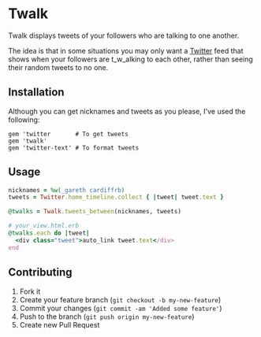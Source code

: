 # Twalk

Twalk displays tweets of your followers who are talking to one another.

The idea is that in some situations you may only want a [Twitter](http://twitter.com) feed that shows when your followers are t_w_alking to each other, rather than seeing their random tweets to no one.

## Installation

Although you can get nicknames and tweets as you please, I've used the following:

    gem 'twitter       # To get tweets
    gem 'twalk'
    gem 'twitter-text' # To format tweets

## Usage

```ruby
nicknames = %w(_gareth cardiffrb)
tweets = Twitter.home_timeline.collect { |tweet| tweet.text }

@twalks = Twalk.tweets_between(nicknames, tweets)

# your_view.html.erb
@twalks.each do |tweet|
  <div class="tweet">auto_link tweet.text</div>
end
```    

## Contributing

1. Fork it
2. Create your feature branch (`git checkout -b my-new-feature`)
3. Commit your changes (`git commit -am 'Added some feature'`)
4. Push to the branch (`git push origin my-new-feature`)
5. Create new Pull Request
